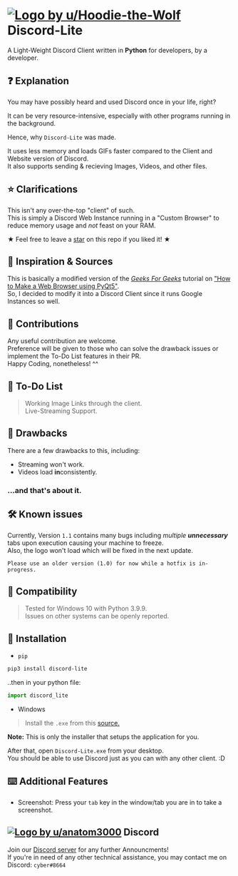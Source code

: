 # [![Logo by u/Hoodie-the-Wolf](https://i.imgur.com/D0fAK42.png)](https://www.reddit.com/user/Hoodie-the-Wolf/) Discord-Lite
A Light-Weight Discord Client written in **Python** for developers, by a developer.

## ❓ Explanation
You may have possibly heard and used Discord once in your life, right?

It can be very resource-intensive, especially with other programs running in the background.

Hence, why `Discord-Lite` was made.

It uses less memory and loads GIFs faster compared to the Client and Website version of Discord.\
It also supports sending & recieving Images, Videos, and other files.

## ⭐ Clarifications
This isn't any over-the-top "client" of such.\
This is simply a Discord Web Instance running in a "Custom Browser" to reduce memory usage and *not* feast on your RAM.

★ Feel free to leave a [star](https://i.imgur.com/P9YZMnF.gif) on this repo if you liked it! ★

## 👀 Inspiration & Sources
This is basically a modified version of the [*Geeks For Geeks*](https://www.geeksforgeeks.org/) tutorial on ["How to Make a Web Browser using PyQt5"](https://www.geeksforgeeks.org/creating-a-simple-browser-using-pyqt5/).\
So, I decided to modify it into a Discord Client since it runs Google Instances so well.

## 👋 Contributions
Any useful contribution are welcome.\
Preference will be given to those who can solve the drawback issues or implement the To-Do List features in their PR.\
Happy Coding, nonetheless! ^^

## 📃 To-Do List
> Working Image Links through the client.\
> Live-Streaming Support.

## 💢 Drawbacks
There are a few drawbacks to this, including:
- Streaming won't work.
- Videos load **in**consistently.

### ...and that's about it.

## 🛠️ Known issues
Currently, Version `1.1` contains many bugs including *multiple* ***unnecessary*** tabs upon execution causing your machine to freeze.\
Also, the logo won't load which will be fixed in the next update.

```Please use an older version (1.0) for now while a hotfix is in-progress.```

## 💾 Compatibility
> Tested for Windows 10 with Python 3.9.9.\
> Issues on other systems can be openly reported.

## 📎 Installation
* `pip`

```bash
pip3 install discord-lite
```

..then in your python file:

```python
import discord_lite
```

* Windows
> Install the `.exe` from this [source.](https://github.com/Sachit71/Discord-Lite/tree/main/installer)

**Note:** This is only the installer that setups the application for you.

After that, open `Discord-Lite.exe` from your desktop.\
You should be able to use Discord just as you can with any other client. :D

## ⌨️ Additional Features
* Screenshot: Press your `tab` key in the window/tab you are in to take a screenshot.

## [![Logo by u/anatom3000](https://i.imgur.com/cooZgSL.png)](https://www.reddit.com/user/anatom3000/) Discord 
Join our [Discord server](https://discord.gg/EwY2aZMn6t) for any further Announcments!\
If you're in need of any other technical assistance, you may contact me on Discord: `cyber#8664`
